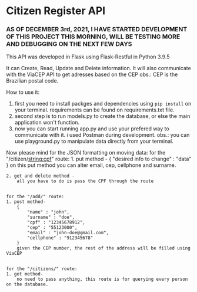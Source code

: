 # Citizen Register API

### AS OF DECEMBER 3rd, 2021, I HAVE STARTED DEVELOPMENT OF THIS PROJECT THIS MORNING, WILL BE TESTING MORE AND DEBUGGING ON THE NEXT FEW DAYS

This API was developed in Flask using Flask-Restful in Python 3.9.5 

It can Create, Read, Update and Delete information.
It will also communicate with the ViaCEP API to get adresses based on the CEP
obs.: CEP is the Brazilian postal code.

How to use it:
1. first you need to install packges and dependencies using `pip install` on your terminal. requirements can be found on requirements.txt file.
2. second step is to run models.py to create the database, or else the main application won't function.
3. now you can start running app.py and use your prefered way to communicate with it. i used Postman during development.
obs.: you can use playground.py to manipulate data directly from your terminal.

Now please mind for the JSON formatting on moving data:
    for the "/citizen/<string:cpf>" route:
    1. put method -
        {
            "desired info to change" : "data"
        }
        on this put method you can alter email, cep, cellphone and surname.

    2. get and delete method -
        all you have to do is pass the CPF through the route

    
    for the "/add/" route:
    1. post method-
        {
            "name" : "john",
            "surname" : "doe",
            "cpf" : "12345678912",
            "cep" : "55123000",
            "email" : "john-doe@gmail.com",
            "cellphone" : "912345678"
        }
        given the CEP number, the rest of the address will be filled using ViaCEP

    
    for the "/citizens/" route:
    1. get method-
        no need to pass anything, this route is for querying every person on the database.